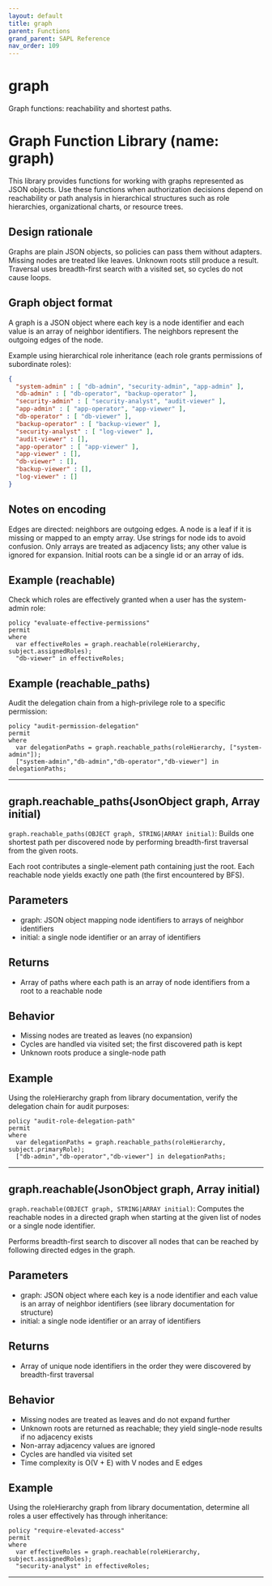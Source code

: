 ```yaml
---
layout: default
title: graph
parent: Functions
grand_parent: SAPL Reference
nav_order: 109
---
```

# graph

Graph functions: reachability and shortest paths.

# Graph Function Library (name: graph)

This library provides functions for working with graphs represented as JSON objects.
Use these functions when authorization decisions depend on reachability or path analysis
in hierarchical structures such as role hierarchies, organizational charts, or resource trees.

## Design rationale

Graphs are plain JSON objects, so policies can pass them without adapters. Missing nodes
are treated like leaves. Unknown roots still produce a result. Traversal uses breadth-first
search with a visited set, so cycles do not cause loops.

## Graph object format

A graph is a JSON object where each key is a node identifier and each value is an array
of neighbor identifiers. The neighbors represent the outgoing edges of the node.

Example using hierarchical role inheritance (each role grants permissions of subordinate roles):

```json
{
  "system-admin" : [ "db-admin", "security-admin", "app-admin" ],
  "db-admin" : [ "db-operator", "backup-operator" ],
  "security-admin" : [ "security-analyst", "audit-viewer" ],
  "app-admin" : [ "app-operator", "app-viewer" ],
  "db-operator" : [ "db-viewer" ],
  "backup-operator" : [ "backup-viewer" ],
  "security-analyst" : [ "log-viewer" ],
  "audit-viewer" : [],
  "app-operator" : [ "app-viewer" ],
  "app-viewer" : [],
  "db-viewer" : [],
  "backup-viewer" : [],
  "log-viewer" : []
}
```

## Notes on encoding

Edges are directed: neighbors are outgoing edges.
A node is a leaf if it is missing or mapped to an empty array.
Use strings for node ids to avoid confusion.
Only arrays are treated as adjacency lists; any other value is ignored for expansion.
Initial roots can be a single id or an array of ids.

## Example (reachable)

Check which roles are effectively granted when a user has the system-admin role:

```sapl
policy "evaluate-effective-permissions"
permit
where
  var effectiveRoles = graph.reachable(roleHierarchy, subject.assignedRoles);
  "db-viewer" in effectiveRoles;
```

## Example (reachable_paths)

Audit the delegation chain from a high-privilege role to a specific permission:

```sapl
policy "audit-permission-delegation"
permit
where
  var delegationPaths = graph.reachable_paths(roleHierarchy, ["system-admin"]);
  ["system-admin","db-admin","db-operator","db-viewer"] in delegationPaths;
```


---

## graph.reachable_paths(JsonObject graph, Array initial)

```graph.reachable_paths(OBJECT graph, STRING|ARRAY initial)```: Builds one shortest path per
discovered node by performing breadth-first traversal from the given roots.

Each root contributes a single-element path containing just the root. Each reachable node
yields exactly one path (the first encountered by BFS).

## Parameters

- graph: JSON object mapping node identifiers to arrays of neighbor identifiers
- initial: a single node identifier or an array of identifiers

## Returns

- Array of paths where each path is an array of node identifiers from a root to a reachable node

## Behavior

- Missing nodes are treated as leaves (no expansion)
- Cycles are handled via visited set; the first discovered path is kept
- Unknown roots produce a single-node path

## Example

Using the roleHierarchy graph from library documentation, verify the delegation chain
for audit purposes:

```sapl
policy "audit-role-delegation-path"
permit
where
  var delegationPaths = graph.reachable_paths(roleHierarchy, subject.primaryRole);
  ["db-admin","db-operator","db-viewer"] in delegationPaths;
```


---

## graph.reachable(JsonObject graph, Array initial)

```graph.reachable(OBJECT graph, STRING|ARRAY initial)```: Computes the reachable nodes in a
directed graph when starting at the given list of nodes or a single node identifier.

Performs breadth-first search to discover all nodes that can be reached by following
directed edges in the graph.

## Parameters

- graph: JSON object where each key is a node identifier and each value is an array of
  neighbor identifiers (see library documentation for structure)
- initial: a single node identifier or an array of identifiers

## Returns

- Array of unique node identifiers in the order they were discovered by breadth-first traversal

## Behavior

- Missing nodes are treated as leaves and do not expand further
- Unknown roots are returned as reachable; they yield single-node results if no adjacency exists
- Non-array adjacency values are ignored
- Cycles are handled via visited set
- Time complexity is O(V + E) with V nodes and E edges

## Example

Using the roleHierarchy graph from library documentation, determine all roles a user
effectively has through inheritance:

```sapl
policy "require-elevated-access"
permit
where
  var effectiveRoles = graph.reachable(roleHierarchy, subject.assignedRoles);
  "security-analyst" in effectiveRoles;
```


---

